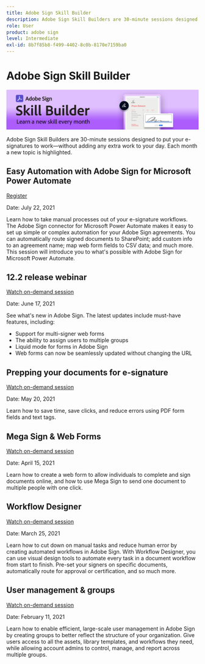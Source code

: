 ```yaml
---
title: Adobe Sign Skill Builder
description: Adobe Sign Skill Builders are 30-minute sessions designed to put your e-signatures to work—without adding any extra work to your day
role: User
product: adobe sign
level: Intermediate
exl-id: 8b7f85b8-f499-4402-8c0b-8170e7159ba0
---
```

# Adobe Sign Skill Builder

![Skill Builder Banner](../assets/SB_Hero.png) 

Adobe Sign Skill Builders are 30-minute sessions designed to put your e-signatures to work—without adding any extra work to your day. Each month a new topic is highlighted.

## Easy Automation with Adobe Sign for Microsoft Power Automate

[Register](https://sign-skillbuilder-july.joinus.adobeevents.com/)

Date: July 22, 2021

Learn how to take manual processes out of your e-signature workflows. The Adobe Sign connector for Microsoft Power Automate makes it easy to set up simple or complex automation for your Adobe Sign agreements. You can automatically route signed documents to SharePoint; add custom info to an agreement name; map web form fields to CSV data; and much more. This session will introduce you to what's possible with Adobe Sign for Microsoft Power Automate.

## 12.2 release webinar

[Watch on-demand session](https://event.on24.com/wcc/r/3163201/07B1E175783B1F37248E7AE08091D6C6)

Date: June 17, 2021

See what's new in Adobe Sign. The latest updates include must-have features, including:

* Support for multi-signer web forms
* The ability to assign users to multiple groups
* Liquid mode for forms in Adobe Sign
* Web forms can now be seamlessly updated without changing the URL

## Prepping your documents for e-signature

[Watch on-demand session](https://event.on24.com/wcc/r/3121756/E99C17996EB39D270728FC57D062F46B)

Date: May 20, 2021

Learn how to save time, save clicks, and reduce errors using PDF form fields and text tags.

## Mega Sign & Web Forms

[Watch on-demand session](https://event.on24.com/wcc/r/3032025/7FF45B7F803724D32534FD1B0D610AD6)

Date: April 15, 2021

Learn how to create a web form to allow individuals to complete and sign documents online, and how to use Mega Sign to send one document to multiple people with one click.

## Workflow Designer

[Watch on-demand session](https://event.on24.com/wcc/r/3031957/7D9B2B2431639F2D6B91449B932F6632)

Date: March 25, 2021

Learn how to cut down on manual tasks and reduce human error by creating automated workflows in Adobe Sign. With Workflow Designer, you can use visual design tools to automate every task in a document workflow from start to finish. Pre-set your signers on specific documents, automatically route for approval or certification, and so much more. 

## User management & groups

[Watch on-demand session](https://event.on24.com/wcc/r/2954084/6EEDCD348E72E9C8E64F5B7E4ADB4642)

Date: February 11, 2021

Learn how to enable efficient, large-scale user management in Adobe Sign by creating groups to better reflect the structure of your organization. Give users access to all the assets, library templates, and workflows they need, while allowing account admins to control, manage, and report across multiple groups.